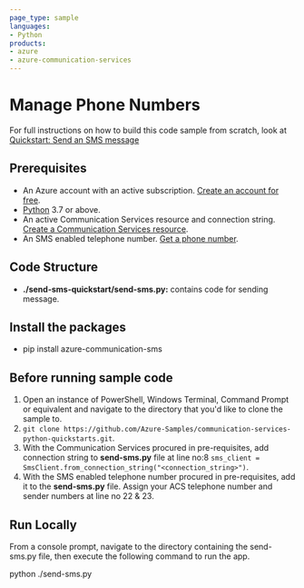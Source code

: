```yaml
---
page_type: sample
languages:
- Python
products:
- azure
- azure-communication-services
---
```



# Manage Phone Numbers

For full instructions on how to build this code sample from scratch, look at [Quickstart: Send an SMS message](https://docs.microsoft.com/azure/communication-services/quickstarts/telephony-sms/send?pivots=programming-language-python)

## Prerequisites

- An Azure account with an active subscription. [Create an account for free](https://azure.microsoft.com/free/?WT.mc_id=A261C142F). 
- [Python](https://www.python.org/downloads/) 3.7 or above.
- An active Communication Services resource and connection string. [Create a Communication Services resource](https://docs.microsoft.com/azure/communication-services/quickstarts/create-communication-resource).
- An SMS enabled telephone number. [Get a phone number](https://docs.microsoft.com/azure/communication-services/quickstarts/telephony-sms/get-phone-number?pivots=programming-language-python).

## Code Structure

- **./send-sms-quickstart/send-sms.py:** contains code for sending message.

## Install the packages

- pip install azure-communication-sms

## Before running sample code

1. Open an instance of PowerShell, Windows Terminal, Command Prompt or equivalent and navigate to the directory that you'd like to clone the sample to.
2. `git clone https://github.com/Azure-Samples/communication-services-python-quickstarts.git`.
3. With the Communication Services procured in pre-requisites, add connection string to **send-sms.py** file at line no:8 ```sms_client = SmsClient.from_connection_string("<connection_string>")```.
4. With the SMS enabled telephone number procured in pre-requisites, add it to the **send-sms.py** file. Assign your ACS telephone number and sender numbers at line no 22 & 23.
   

## Run Locally

From a console prompt, navigate to the directory containing the send-sms.py file, then execute the following command to run the app.

python ./send-sms.py

